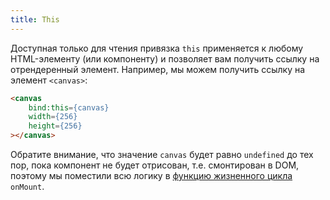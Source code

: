 ```yaml
---
title: This
---
```


Доступная только для чтения привязка `this` применяется к любому HTML-элементу (или компоненту) и позволяет вам получить ссылку на отрендеренный элемент. Например, мы можем получить ссылку на элемент `<canvas>`:

```html
<canvas
	bind:this={canvas}
	width={256}
	height={256}
></canvas>
```

Обратите внимание, что значение `canvas` будет равно `undefined` до тех пор, пока компонент не будет отрисован, т.е. смонтирован в DOM, поэтому мы поместили всю логику в [функцию жизненного цикла](tutorials/onmount) `onMount`.